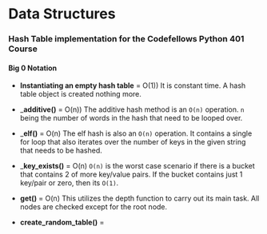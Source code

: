 # Data Structures

### Hash Table implementation for the Codefellows Python 401 Course

#### Big 0 Notation

- __Instantiating an empty hash table__ = O(1))
  It is constant time. A hash table object is created nothing more.


- ___additive()__ = O(n))
  The additive hash method is an `O(n)` operation. `n` being the number of words in the hash that need to be looped over.


- ___elf()__ = O(n)
The elf hash is also an `O(n)` operation. It contains a single for loop that also iterates over the number of keys in the given string that needs to be hashed.


- ___key_exists()__ = O(n)
  `O(n)` is the worst case scenario if there is a bucket that contains 2 of more key/value pairs. If the bucket contains just 1 key/pair or zero, then its `O(1)`.


- __get()__ = O(n)
  This utilizes the depth function to carry out its main task. All nodes are
  checked except for the root node.

- __create_random_table()__ = 
